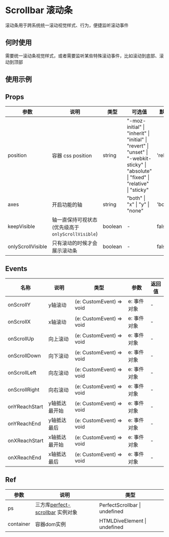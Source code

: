 # Scrollbar 滚动条

滚动条用于跨系统统一滚动视觉样式、行为，便捷监听滚动事件

## 何时使用

需要统一滚动条视觉样式，或者需要监听某些特殊滚动事件，比如滚动到底部、滚动到顶部

## 使用示例

<!-- Inject Stories -->

## Props

| 参数                | 说明                                  | 类型      | 可选值                                                                                                                                    | 默认值        |
| ----------------- | ----------------------------------- | ------- | -------------------------------------------------------------------------------------------------------------------------------------- | ---------- |
| position          | 容器 css position                     | string  | "-moz-initial" \| "inherit" \| "initial" \| "revert" \| "unset" \| "-webkit-sticky" \| "absolute" \| "fixed" \| "relative" \| "sticky" | 'relative' |
| axes              | 开启功能的轴                              | string  | "both" \| "x" \| "y" \| "none"                                                                                                         | 'both'     |
| keepVisible       | 轴一直保持可视状态(优先级高于`onlyScrollVisible`) | boolean | -                                                                                                                                      | false      |
| onlyScrollVisible | 只有滚动的时候才会展示滚动条                      | boolean | -                                                                                                                                      | false      |

## Events

| 名称            | 说明      | 类型                       | 参数      | 返回值 |
| ------------- | ------- | ------------------------ | ------- | --- |
| onScrollY     | y轴滚动    | (e: CustomEvent) => void | e: 事件对象 | -   |
| onScrollX     | x轴滚动    | (e: CustomEvent) => void | e: 事件对象 | -   |
| onScrollUp    | 向上滚动    | (e: CustomEvent) => void | e: 事件对象 | -   |
| onScrollDown  | 向下滚动    | (e: CustomEvent) => void | e: 事件对象 | -   |
| onScrollLeft  | 向左滚动    | (e: CustomEvent) => void | e: 事件对象 | -   |
| onScrollRight | 向右滚动    | (e: CustomEvent) => void | e: 事件对象 | -   |
| onYReachStart | y轴抵达最开始 | (e: CustomEvent) => void | e: 事件对象 | -   |
| onYReachEnd   | y轴抵达最后  | (e: CustomEvent) => void | e: 事件对象 | -   |
| onXReachStart | x轴抵达最开始 | (e: CustomEvent) => void | e: 事件对象 | -   |
| onXReachEnd   | x轴抵达最后  | (e: CustomEvent) => void | e: 事件对象 | -   |

## Ref

| 参数        | 说明                                                         | 类型                            |
| --------- | ---------------------------------------------------------- | ----------------------------- |
| ps        | 三方库[perfect-scrollbar](https://perfectscrollbar.com/) 实例对象 | PerfectScrollbar \| undefined |
| container | 容器dom实例                                                    | HTMLDiveElement \| undefined  |
